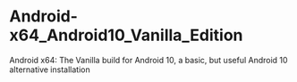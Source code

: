 # Android-x64_Android10_Vanilla_Edition
Android x64: The Vanilla build for Android 10, a basic, but useful Android 10 alternative installation
